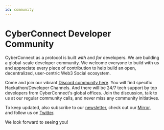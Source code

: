 ```yaml
---
id: community
---
```

# CyberConnect Developer Community

CyberConnect as a protocol is built _with_ and _for_ developers. 
We are building a global-scale developer community. We welcome everyone to build with us and appreciate every piece of contribution to help build an open, decentralized, user-centric Web3 Social ecosystem. 

Come and join our vibrant [Discord community here](https://cyberconnect.fyi/discord). You will find specific Hackathon/Developer Channels. And there will be 24/7 tech support by top developers from CyberConnect's global offices. Join the discussion, talk to us at our regular community calls, and never miss any community initiatives.

To keep updated, also subscribe to our [newsletter](https://www.getrevue.co/profile/cyberconnect), check out our [Mirror](https://cyberconnect.fyi/mirror), and follow us on [Twitter](https://twitter.com/CyberConnectHQ).

We look forward to seeing you!
